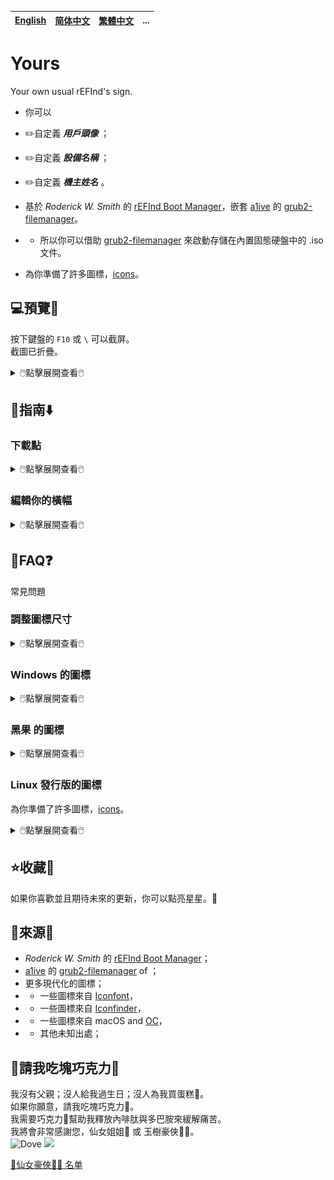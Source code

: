 [English](README.md)|[简体中文](自述文件.md)|[繁體中文](繁體中文.md)|...
--|--|--|--

# Yours
Your own usual rEFInd's sign.
- 你可以
 - ✏️自定義 ***用戶頭像*** ；
 - ✏️自定義 ***設備名稱*** ；
 - ✏️自定義 ***機主姓名*** 。

- 基於 *Roderick W. Smith* 的 [rEFInd Boot Manager](http://www.rodsbooks.com/refind/)，嵌套 [a1ive](https://github.com/a1ive) 的 [grub2-filemanager](https://github.com/a1ive/grub2-filemanager)。

- - 所以你可以借助 [grub2-filemanager](https://github.com/a1ive/grub2-filemanager) 來啟動存儲在內置固態硬盤中的 .iso 文件。

- 為你準備了許多圖標，[icons](https://github.com/M-L-P/icons)。

## 💻️預覽👀
按下鍵盤的 `F10` 或 `\` 可以截屏。<br/>
截圖已折疊。
<details>
<summary>🖱️點擊展開查看🖱️</summary>
<img src="README/B.big.png">
<img src="README/B.small.png">
<img src="README/M.big.png">
<img src="README/M.small.png">
<img src="README/1080p.B.big.png">
<img src="README/1080p.B.small.png">
<img src="README/1080p.M.big.png">
<img src="README/1080p.M.small.png">

</details>


## 🧭指南⬇️

### 下載點
<details>
<summary>🖱️點擊展開查看🖱️</summary>

#### 若是 UEFI Firmware
如果你的設備滿足條件，
- 支持 64位的 UEFI；
- GPU/vBIOS 支持 UEFI；

你應該使用 [Yours-UEFI](https://github.com/M-L-P/Yours-UEFI)。

#### 若是 Legacy BIOS
除非你的設備滿足以下情況中的一種，
- 不支持 64位的 UEFI，
- - 支持 32位的 UEFI；
- - 僅支持 Legacy BIOS ，不支持 UEFI；
- GPU/vBIOS 不支持 UEFI；(如下圖)

![image](https://user-images.githubusercontent.com/69227436/213923710-120c5a02-30ea-4005-b2fe-c8e9adc7b6d7.png)

你應該使用 [Yours-LegacyBIOS](https://github.com/M-L-P/Yours-LegacyBIOS)。

#### 若是 Hyper-V
從 [Releases](https://github.com/M-L-P/Yours/releases)下載 .vhdx。
</details>

### 編輯你的橫幅

<details>
<summary>🖱️點擊展開查看🖱️</summary>

- 用 Microsoft PowerPoint 2021+ 打開 `EFI\Yours\Settings\display\BannerEditor.pptx` ；
- 編輯並且自定義你的 頭像、設備名稱 和 姓名或昵稱；
- 另存為 PNG；
- 編輯 `EFI\Yours\Settings\display\display.conf` 用以設置顯示新生成的橫幅；

<img src="README/Chinese_traditional/sample.PNG"><br/>
<img src="README/Chinese_traditional/template.PNG">
</details>

## 📝FAQ❓️
常見問題

### 調整圖標尺寸
<details>
<summary>🖱️點擊展開查看🖱️</summary>

- 編輯 `EFI\Yours\Settings\display\display.conf`

圖標尺寸|令牌|屏幕分辨率|例子
--|--|--|--
原始尺寸|`small_icon_size 48` `big_icon_size 128`|分辨率 < `1024x768`|`800x600` 等
二級尺寸|`small_icon_size 96` `big_icon_size 256`|`1024x768` ≤ 分辨率 < `1920x1080`|`1024x768`、`1366x768`、`1440x900` 等
三級尺寸|`small_icon_size 144` `big_icon_size 384`|分辨率 ≥ `1920x1080`|`1080P`、`2K`、`4K` 等

</details>

### Windows 的圖標
<details>
<summary>🖱️點擊展開查看🖱️</summary>
無論你使用哪個版本，<br/>
你應該設置它的圖標<br/>
從 `EFI\Yours\Settings\icon\Windows` 中復製到 `EFI\Yours\Settings\icon\showing`，<br/>
並且重命名為 `os_win8.png`.<br/>
因為 rEFInd 把 `os_win8.png` 當作 `Windows Boot Manager` 的默認圖標。<br/>
</details>

### 黑果 的圖標
<details>
<summary>🖱️點擊展開查看🖱️</summary>
為了讓圖形界面銜接得更加緊密，中途沒有代碼界面，<br/>
你應該執行以下步驟。

#### 若是 OpenCore
- 編輯 `config.plist` 設置 `LauncherOption=System` ；
- 剪切 EFI 相關文件，粘貼到 `EFI\Yours\efi\OC` ；
- 編輯 `refind.conf` ，刪除 位於`include /EFI/Yours/Settings/menuentry/examples/OpenCore.conf` 前面的 `#`；

#### 若是 CloverBootloader
- 剪切 EFI 相關文件，粘貼到 `EFI\Yours\efi\CLOVER` ；
- 編輯 `refind.conf` ，刪除 位於 `include /EFI/Yours/Settings/menuentry/examples/CLOVER.conf` 前面的 `#`；

</details>

### Linux 發行版的圖標
為你準備了許多圖標，[icons](https://github.com/M-L-P/icons/tree/main/PNGs/Linux)。

<details>
<summary>🖱️點擊展開查看🖱️</summary>

- 從 [這裏](https://github.com/M-L-P/icons/tree/main/PNGs/Linux) 尋找並下載你需要的圖標；
- 重命名 PNG 文件，
- - `os_$NAME.png` 是 `ESP: \EFI\$NAME\grubx64.efi` 的圖標；
- 復製到 `ESP: \EFI\Yours\Settings\icon\showing`；
</details>

## ⭐收藏🌟
如果你喜歡並且期待未來的更新，你可以點亮星星。💫

## 🎉來源🎊
- *Roderick W. Smith* 的 [rEFInd Boot Manager](http://www.rodsbooks.com/refind/)；
- [a1ive](https://github.com/a1ive) 的 [grub2-filemanager](https://github.com/a1ive/grub2-filemanager) of ；
- 更多現代化的圖標；
- - 一些圖標來自 [Iconfont](https://www.iconfont.cn/)，
- - 一些圖標來自 [Iconfinder](https://www.iconfinder.com/)，
- - 一些圖標來自 macOS and [OC](https://github.com/acidanthera/OpenCorePkg)，
- - 其他未知出處；

## 🧁請我吃塊巧克力🍫
我沒有父親；沒人給我過生日；沒人為我買蛋糕🎂。<br/>
如果你願意，請我吃塊巧克力🍫。<br/>
我需要巧克力🍫幫助我釋放內啡肽與多巴胺來緩解痛苦。<br/>
我將會非常感謝您，仙女姐姐🧚‍ 或 玉樹豪俠🦸‍♂️。<br/>
![Dove](https://github.com/M-L-P/Yours/assets/69227436/f094f056-9420-4dd5-beec-4ccecff20a1e)
<img src="https://github.com/M-L-P/Yours/assets/69227436/8608e193-3c4d-4926-8171-7944e881d95f" width="300px">

[🧚仙女豪俠🦸‍♂️ 名单](https://github.com/M-L-P/list/blob/main/README.md)
